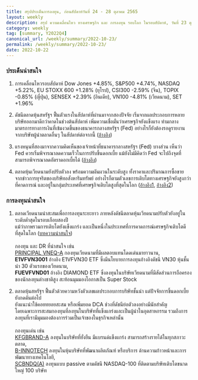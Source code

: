 ```yaml
---
title: สรุปประเด็นการลงทุน, ก่อนสัปดาห์วันที่ 24 - 28 ตุลาคม 2565
layout: weekly
description: สรุป ความเคลื่อนไหว ทางเศรษฐกิจ และ การลงทุน รอบโลก ในรอบสัปดาห์, วันที่ 23 ตุลาคม 2565
category: weekly
tag: [summary, Y2022Q4]
canonical_url: /weekly/summary/2022-10-23/
permalink: /weekly/summary/2022-10-23/
date: 2022-10-22
---
```


### ประเด็นน่าสนใจ

1. การเคลื่อนไหวรอบสัปดาห์ Dow Jones +4.85%, S&P500 +4.74%, NASDAQ +5.22%, EU STOXX 600 +1.28% (ยุโรป), CSI300 -2.59% (จีน), TOPIX -0.85% (ญี่ปุ่น), SENSEX +2.39% (อินเดีย), VN100 -4.81% (เวียดนาม), SET +1.96%

2. ดัชนีตลาดหุ้นสหรัฐฯ ฟื้นตัวแรงในสัปดาห์ที่ผ่านมาจากสองปัจจัย เริ่มจากผลประกอบการหลายบริษัทออกมาดีกว่าคาดในช่วงต้นสัปดาห์ เพิ่มความเชื่อมั่นว่าเศรษฐกิจยังแข็งแรง ท่ามกลางมาตรการทางการเงินที่เข้มงวดขึ้นของธนาคารกลางสหรัฐฯ (Fed) อย่างไรก็ยังต้องรอดูรายงานจากบริษัทผู้นำตลาดอื่นๆ ในสัปดาห์ต่อจากนี้
([อ้างอิง](https://www.cnbc.com/2022/10/17/stock-futures-rise-after-nasdaq-notches-best-day-since-july-.html)) 

3. แรงหนุนที่สองมาจากความคิดเห็นของเจ้าหน้าที่ธนาคารกลางสหรัฐฯ (Fed) บางส่วน เห็นว่า Fed ควรเริ่มพิจารณาลดความเร็วในการปรับขึ้นดอกเบี้ย แม้ยังไม่มีคิดว่า Fed จะไปถึงจุดที่สามารถพิจารณาลดอัตราดอกเบี้ยได้ 
([อ้างอิง](https://www.cnbc.com/2022/10/20/nasdaq-100-futures-slide-after-major-averages-register-two-days-of-losses.html)) 

4. ตลาดหุ้นเวียดนามยังปรับตัวลง พร้อมความผันผวนในระดับสูง ทั้งราคาและปริมาณการซื้อขาย จากข่าวการทุจริตของบริษัทอสังหาริมทรัพย์ อย่างไรก็ตามตัวเลขการเติบโตทางเศรษฐกิจยังสูงกว่าที่คาดการณ์ และอยู่ในกลุ่มประเทศที่เศรษฐกิจเติบโตสูงที่สุดในโลก
([อ้างอิง1](https://e.vnexpress.net/news/economy/vietnams-growth-pegged-at-8-pm-4525891.html), 
[อ้างอิง2](https://www.finnomena.com/finnomena-ic/finnomena-market-alert-vni-11/)) 




### การลงทุนน่าสนใจ

1. ตลาดเวียดนามน่าสะสมเพื่อการลงทุนระยะยาว ภายหลังดัชนีตลาดหุ้นเวียดนามปรับตัวยังอยู่ในระดับต่ำสุดในรอบเกือบสองปี  
แม้ว่าภาพรวมการเติบโตยังแข็งแกร่ง และเป็นหนึ่งในประเทศที่การคาดการณ์เศรษฐกิจเติบโตดีที่สุดในโลก ([บทความน่าสนใจ](https://www.finnomena.com/finnomena-ic/finnomena-market-alert-vni-11/))<br><br>
กองทุน และ DR ที่น่าสนใจ เช่น  
[PRINCIPAL VNEQ-A](https://www.finnomena.com/fund/PRINCIPAL%20VNEQ-A) กองทุนเวียดนามที่มีผลตอบแทนโดดเด่นมายาวนาน,  
**E1VFVN3001** อ้างอิง E1VFVN30 ETF ซึ่งมีนโยบายการลงทุนอ้างอิงดัชนี VN30 หุ้นชั้นนำ 30 ตัวแรกของเวียดนาม,  
**FUEVFVND01** อ้างอิง DIAMOND ETF ซึ่งลงทุนในบริษัทเวียดนามที่มีสัดส่วนการถือครองของนักลงทุนต่างชาติสูง สะท้อนมุมมองโอกาสเป็น Super Stock 

2. ตลาดหุ้นสหรัฐฯ ฟื้นตัวด้วยความหวังตัวเลขผลประกอบการบริษัทชั้นนำ แต่ปัจจัยการขึ้นดอกเบี้ยยังกดดันต่อไป  
ยังแนะนำใช้คอยทยอยสะสม หรือเพิ่มยอด DCA ช่วงที่ดัชนีย่อตัวลงอย่างมีนัยสำคัญ  
โดยเฉพาะการสะสมกองทุนที่ลงทุนในบริษัทที่แข็งแกร่งและเป็นผู้นำในอุตสาหกรรม รวมถึงการลงทุนที่เรามีมุมมองต้องการร่วมเป็นเจ้าของในธุรกิจเหล่านั้น <br><br>
กองทุนเด่น เช่น  
[KFGBRAND-A](https://www.finnomena.com/fund/KFGBRAND-A) ลงทุนในบริษัทที่ยั่งยืน มีแบรนด์แข็งแกร่ง สามารถสร้างรายได้ในทุกสภาวะตลาด,  
[B-INNOTECH](https://www.finnomena.com/fund/B-INNOTECH) ลงทุนในหุ้นบริษัทที่พัฒนาผลิตภัณฑ์ หรือบริการ ด้านความก้าวหน้าและการพัฒนาทางเทคโนโลยี,  
[SCBNDQ(A)](https://www.finnomena.com/fund/SCBNDQ(A)) ลงทุนแบบ passive ตามดัชนี NASDAQ-100 ที่ติดตามบริษัทเติบโตขนาดใหญ่ 100 บริษัท
